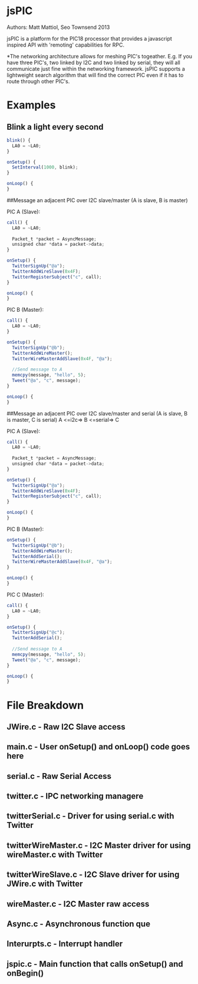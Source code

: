 # jsPIC

Authors: Matt Mattiol, Seo Townsend 2013

jsPIC is a platform for the PIC18 processor that provides a javascript inspired API with 'remoting' capabilities for RPC.

*The networking architecture allows for meshing PIC's togeather.  E.g. If you have three PIC's, two linked by I2C and two linked by serial,
they will all communicate just fine within the networking framework.  jsPIC supports a lightweight search algorithm that
will find the correct PIC even if it has to route through other PIC's.

# Examples

## Blink a light every second

``` js
blink() {
  LA0 = ~LA0;
}

onSetup() {
  SetInterval(1000, blink);
}

onLoop() {
}
```

##Message an adjacent PIC over I2C slave/master (A is slave, B is master)

PIC A (Slave):
``` js
call() {
  LA0 = ~LA0;
  
  Packet_t *packet = AsyncMessage;
  unsigned char *data = packet->data;
}

onSetup() {
  TwitterSignUp("@a");
  TwitterAddWireSlave(0x4F);
  TwitterRegisterSubject("c", call);
}

onLoop() {
}
```

PIC B (Master):
``` js
call() {
  LA0 = ~LA0;
}

onSetup() {
  TwitterSignUp("@b");
  TwitterAddWireMaster();
  TwitterWireMasterAddSlave(0x4F, "@a");
  
  //Send message to A
  memcpy(message, "hello", 5);
  Tweet("@a", "c", message);
}

onLoop() {
}
```

##Message an adjacent PIC over I2C slave/master and serial (A is slave, B is master, C is serial) A <=i2c=> B <=serial=> C

PIC A (Slave):
``` js
call() {
  LA0 = ~LA0;
  
  Packet_t *packet = AsyncMessage;
  unsigned char *data = packet->data;
}

onSetup() {
  TwitterSignUp("@a");
  TwitterAddWireSlave(0x4F);
  TwitterRegisterSubject("c", call);
}

onLoop() {
}
```

PIC B (Master):
``` js
onSetup() {
  TwitterSignUp("@b");
  TwitterAddWireMaster();
  TwitterAddSerial();
  TwitterWireMasterAddSlave(0x4F, "@a");
}

onLoop() {
}
```

PIC C (Master):
``` js
call() {
  LA0 = ~LA0;
}

onSetup() {
  TwitterSignUp("@c");
  TwitterAddSerial();
  
  //Send message to A
  memcpy(message, "hello", 5);
  Tweet("@a", "c", message);
}

onLoop() {
}
```

# File Breakdown
## JWire.c - Raw I2C Slave access
## main.c - User onSetup() and onLoop() code goes here
## serial.c - Raw Serial Access
## twitter.c - IPC networking managere
## twitterSerial.c - Driver for using serial.c with Twitter
## twitterWireMaster.c - I2C Master driver for using wireMaster.c with Twitter
## twitterWireSlave.c - I2C Slave driver for using JWire.c with Twitter
## wireMaster.c - I2C Master raw access
## Async.c - Asynchronous function que
## Interurpts.c - Interrupt handler
## jspic.c - Main function that calls onSetup() and onBegin()
